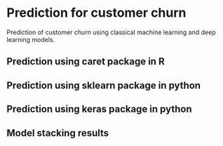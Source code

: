 # Prediction for customer churn 
Prediction of customer churn using classical machine learning and deep learning models. 

## Prediction using caret package in R

## Prediction using sklearn package in python

## Prediction using keras package in python

## Model stacking results
